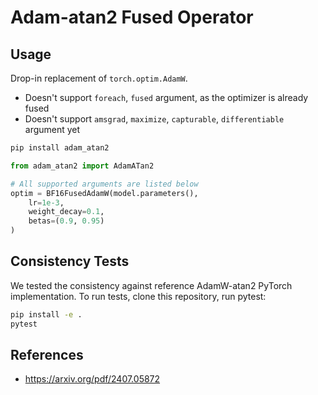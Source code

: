 # Adam-atan2 Fused Operator

## Usage

Drop-in replacement of `torch.optim.AdamW`.
 
 - Doesn't support `foreach`, `fused` argument, as the optimizer is already fused
 - Doesn't support `amsgrad`, `maximize`, `capturable`, `differentiable` argument yet

```bash
pip install adam_atan2
```

```python
from adam_atan2 import AdamATan2

# All supported arguments are listed below
optim = BF16FusedAdamW(model.parameters(),
    lr=1e-3,
    weight_decay=0.1,
    betas=(0.9, 0.95)
)
```

## Consistency Tests

We tested the consistency against reference AdamW-atan2 PyTorch implementation. To run tests, clone this repository, run pytest:

```bash
pip install -e .
pytest
```

## References

 - https://arxiv.org/pdf/2407.05872
